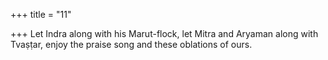 +++
title = "11"

+++
Let Indra along with his Marut-flock, let Mitra and Aryaman along  with Tvaṣṭar,
enjoy the praise song and these oblations of ours.